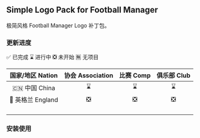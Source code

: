 ## Simple Logo Pack for Football Manager

极简风格 Football Manager Logo 补丁包。

### 更新进度

✅ 已完成 ⌛️ 进行中 ❎ 未开始 🈚️ 无项目

| 国家/地区 Nation | 协会 Association | 比赛 Comp | 俱乐部 Club |
| :-------: | :---------: | :---------: | :---------: |
| 🇨🇳 中国 China    |        ⌛️         |     ⌛️     |      ⌛️      |
| 🏴󠁧󠁢󠁥󠁮󠁧󠁿 英格兰 England |        ❎         |     ❎     |      ❎      |
|                  |                  |           |             |
|                  |                  |           |             |
|                  |                  |           |             |
|                  |                  |           |             |

### 安装使用

